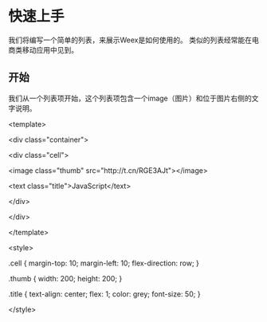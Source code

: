 # 快速上手

我们将编写一个简单的列表，来展示Weex是如何使用的。 类似的列表经常能在电商类移动应用中见到。

## 开始

我们从一个列表项开始，这个列表项包含一个image（图片）和位于图片右侧的文字说明。

&lt;template&gt;

 &lt;div class="container"&gt;

 &lt;div class="cell"&gt;

 &lt;image class="thumb" src="http:\/\/t.cn\/RGE3AJt"&gt;&lt;\/image&gt;

 &lt;text class="title"&gt;JavaScript&lt;\/text&gt;

 &lt;\/div&gt;

 &lt;\/div&gt;

&lt;\/template&gt;

&lt;style&gt;

 .cell { margin-top: 10; margin-left: 10; flex-direction: row; }

 .thumb { width: 200; height: 200; }

 .title { text-align: center; flex: 1; color: grey; font-size: 50; }

&lt;\/style&gt;

